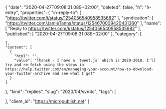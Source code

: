 {
  "date": "2020-04-27T09:08:31.089+02:00",
  "deleted": false,
  "h": "h-entry",
  "properties": {
    "in-reply-to": [
      "https://twitter.com/i/status/1254056540958535682"
    ],
    "syndication": [
      "https://twitter.com/JamieTanna/status/1254670009420431360"
    ],
    "name": [
      "Reply to https://twitter.com/i/status/1254056540958535682"
    ],
    "published": [
      "2020-04-27T09:08:31.089+02:00"
    ],
    "category": [

    ],
    "content": [
      {
        "html": "",
        "value": "Thansk - I have a `tweet.js` which is 2020-2018. I'll try and re-fetch using the steps in https://help.twitter.com/en/managing-your-account/how-to-download-your-twitter-archive and see what I get"
      }
    ]
  },
  "kind": "replies",
  "slug": "2020/04/svn4c",
  "tags": [

  ],
  "client_id": "https://micropublish.net"
}
